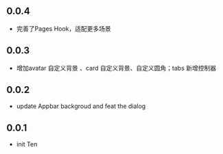 ## 0.0.4

* 完善了Pages Hook，适配更多场景

## 0.0.3

* 增加avatar 自定义背景 、card 自定义背景、自定义圆角；tabs 新增控制器

## 0.0.2

* update Appbar backgroud and feat the dialog

## 0.0.1

* init Ten
